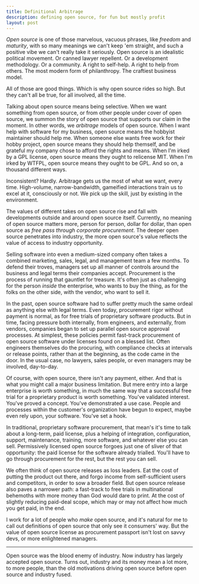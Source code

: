 ```yaml
---
title: Definitional Arbitrage
description: defining open source, for fun but mostly profit
layout: post
---
```


_Open source_ is one of those marvelous, vacuous phrases, like _freedom_ and _maturity_, with so many meanings we can't keep 'em straight, and such a positive vibe we can't really take it seriously.  Open source is an idealistic political movement.  Or canned lawyer repellent.  Or a development methodology.  Or a community.  A right to self-help.  A right to help from others.  The most modern form of philanthropy.  The craftiest business model.

All of those are good things.  Which is why open source rides so high.  But they can't all be true, for all involved, all the time.

Talking about open source means being selective.  When we want something from open source, or from other people under cover of open source, we summon the story of open source that supports our claim in the moment.  In other words, we _arbitrage_ models of open source.  When I want help with software for my business, open source means the hobbyist maintainer should help me.  When someone else wants free work for their hobby project, open source means they should help themself, and be grateful my company chose to afford the rights and means.  When I'm irked by a GPL license, open source means they ought to relicense MIT.  When I'm irked by WTFPL, open source means they ought to be GPL.  And so on, a thousand different ways.

Inconsistent?  Hardly.  Arbitrage gets us the most of what we want, every time.  High-volume, narrow-bandwidth, gameified interactions train us to excel at it, consciously or not.  We pick up the skill, just by existing in the environment.

The values of different takes on open source rise and fall with developments outside and around open source itself.  Currently, no meaning of open source matters more, person for person, dollar for dollar, than open source as _free pass through corporate procurement_.  The deeper open source penetrates into industry, the more open source's value reflects the value of access to industry opportunity.

Selling software into even a medium-sized company often takes a combined marketing, sales, legal, and management team a few months.  To defend their troves, managers set up all manner of controls around the business and legal terms their companies accept.  Procurement is the process of running that gauntlet for treasure.  It's often just as challenging for the person _inside_ the enterprise, who wants to buy the thing, as for the folks on the other side, with the vendor, who want to sell it.

In the past, open source software had to suffer pretty much the same ordeal as anything else with legal terms.  Even today, procurement rigor without payment is normal, as for free trials of proprietary software products.  But in time, facing pressure both internally, from engineers, and externally, from vendors, companies began to set up parallel open source approval processes.  At simplest, these policies permit fast-track procurement of open source software under licenses found on a blessed list.  Often engineers themselves do the procuring, with compliance checks at intervals or release points, rather than at the beginning, as the code came in the door.  In the usual case, no lawyers, sales people, or even managers may be involved, day-to-day.

Of course, with open source, there isn't any payment, either.  And that is what you might call a major business limitation.  But mere entry into a large enterprise is worth something, in much the same way that a successful free trial for a proprietary product is worth something.  You've validated interest.  You've proved a concept.  You've demonstrated a use case.  People and processes within the customer's organization have begun to expect, maybe even rely upon, your software.  You've set a hook.

In traditional, proprietary software procurement, that mean's it's time to talk about a long-term, paid license, plus a helping of integration, configuration, support, maintenance, training, more software, and whatever else you can sell.  Permissively licensed open source forgoes just one of sliver of that opportunity: the paid license for the software already trialled.  You'll have to go through procurement for the rest, but the rest you can sell.

We often think of open source releases as loss leaders.  Eat the cost of putting the product out there, and forgo income from self-sufficient users and competitors, in order to sow a broader field.  But open source release also paves a narrower path: a fast-track to free trials in multinational behemoths with more money than God would dare to print.  At the cost of slightly reducing paid-deal scope, which may or may not affect how much you get paid, in the end.

I work for a lot of people who _make_ open source, and it's natural for me to call out definitions of open source that only see it consumers' way.  But the value of open source license as procurement passport isn't lost on savvy devs, or more enlightened managers.

---

Open source was the blood enemy of industry.  Now industry has largely accepted open source.  Turns out, industry and its money mean a lot more, to more people, than the old motivations driving open source before open source and industry fused.
